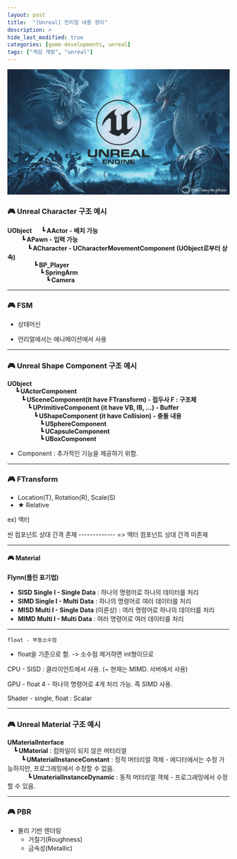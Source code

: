 ```yaml
---
layout: post
title:  "[Unreal] 언리얼 내용 정리"
description: >
hide_last_modified: true
categories: [game-developments, unreal]
tags: ["게임 개발", "unreal"]
---
```


<img src="../../../assets/img/blog/unreal/unreal_img.png" style="width: 832px; height: auto"/>

### 🎮 Unreal Character 구조 예시
> 
**UObject**
&emsp; **┗ AActor - 배치 가능** <br>
&emsp;&emsp; **┗ APawn - 입력 가능** <br>
&emsp;&emsp;&emsp; **┗ ACharacter - UCharacterMovementComponent (UObject로부터 상속)** <br>
&emsp;&emsp;&emsp;&emsp; **┗ BP_Player** <br>
&emsp;&emsp;&emsp;&emsp;&emsp; **┗  SpringArm** <br>
&emsp;&emsp;&emsp;&emsp;&emsp;&emsp; **┗  Camera** <br>
	  
-----
 
### 🎮 FSM
- 상태머신
* 언리얼에서는 애니메이션에서 사용

-----

### 🎮 Unreal Shape Component 구조 예시
> 
**UObject** <br>
&emsp; **┗ UActorComponent** <br>
&emsp;&emsp; **┗ USceneComponent(it have FTransform) - 접두사 F : 구조체** <br>
&emsp;&emsp;&emsp; **┗ UPrimitiveComponent (it have VB, IB, ...) - Buffer** <br>
&emsp;&emsp;&emsp;&emsp; **┗ UShapeComponent (it have Collision) - 충돌 내용** <br>
&emsp;&emsp;&emsp;&emsp;&emsp; **┗ USphereComponent** <br>
&emsp;&emsp;&emsp;&emsp;&emsp; **┗ UCapsuleComponent** <br>
&emsp;&emsp;&emsp;&emsp;&emsp; **┗ UBoxComponent** <br>
								
* Component : 추가적인 기능을 제공하기 위함.

-----

### 🎮 FTransform

 - Location(T), Rotation(R), Scale(S)
 - ★ Relative

ex) 액터

씬 컴포넌트		  상대 간격 존재
------------- => 
액터 컴포넌트		  상대 간격 미존재

-----

#### 🎮 Material

> 
**Flynn(플린 표기법)**
- **SISD Single I - Single Data** : 하나의 명령어로 하나의 데이터를 처리
- **SIMD Single I - Multi Data** : 하나의 명령어로 여러 데이터를 처리
- **MISD Multi I - Single Data** (이론상) : 여러 명령어로 하나의 데이터를 처리
- **MIMD Multi I - Multi Data** : 여러 명령어로 여러 데이터를 처리

-----

`float - 부동소수점`
* float을 기준으로 함. -> 소수점 제거하면 int형이므로

CPU - SISD : 클라이언트에서 사용. (~ 현재는 MIMD. 서버에서 사용)

GPU - float 4 - 하나의 명령어로 4개 처리 가능. 즉 SIMD 사용.

Shader - single, float : Scalar

-----

### 🎮 Unreal Material 구조 예시

>
**UMaterialInterface** <br>
&emsp;**┗ UMaterial** : 컴파일이 되지 않은 머터리얼 <br>
&emsp;&emsp; **┗ UMaterialInstanceConstant** : 정적 머터리얼 객체 - 에디터에서는 수정 가능하지만, 프로그래밍에서 수정할 수 없음. <br>
&emsp;&emsp;&emsp; **┗ UmaterialInstanceDynamic** : 동적 머터리얼 객체 - 프로그래밍에서 수정할 수 있음. <br>
		
-----

### 🎮 PBR

- 물리 기반 렌더링
	- 거칠기(Roughness)
	- 금속성(Metallic)

